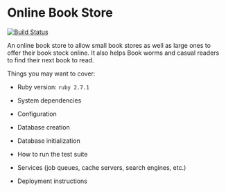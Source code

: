 # Online Book Store

[![Build Status](https://travis-ci.org/fadyyousry/BookStore.svg?branch=master)](https://travis-ci.org/fadyyousry/BookStore)

An online book store to allow small book stores as well as large ones to offer their book stock online. It also helps Book worms and casual readers to find their next book to read.

Things you may want to cover:

* Ruby version: 
```ruby 2.7.1```

* System dependencies

* Configuration

* Database creation

* Database initialization

* How to run the test suite

* Services (job queues, cache servers, search engines, etc.)

* Deployment instructions

